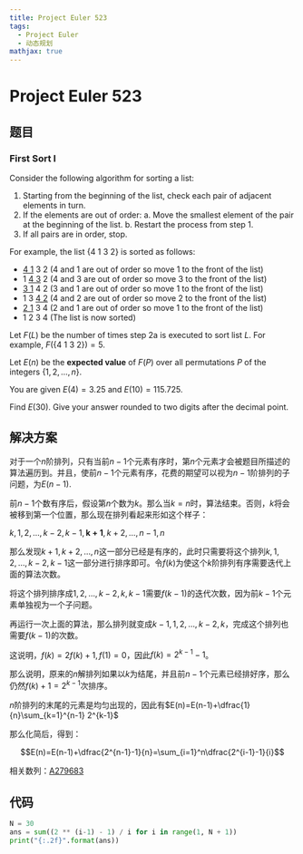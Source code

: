 ```yaml
---
title: Project Euler 523
tags:
  - Project Euler
  - 动态规划
mathjax: true
---
```

<escape><!-- more --></escape>
    

# Project Euler 523
## 题目
### First Sort I

Consider the following algorithm for sorting a list:

1. Starting from the beginning of the list, check each pair of adjacent elements in turn.
2. If the elements are out of order:
a. Move the smallest element of the pair at the beginning of the list.
b. Restart the process from step 1.
3. If all pairs are in order, stop.

For example, the list $\{4\ 1\ 3\ 2\}$ is sorted as follows:

- <u>4 1</u> 3 2  ($4$ and $1$ are out of order so move $1$ to the front of the list)
- 1 <u>4 3</u> 2  ($4$ and $3$ are out of order so move $3$ to the front of the list)
- <u>3 1</u> 4 2  ($3$ and $1$ are out of order so move $1$ to the front of the list)
- 1 3 <u>4 2</u>  ($4$ and $2$ are out of order so move $2$ to the front of the list)
- <u>2 1</u> 3 4  ($2$ and $1$ are out of order so move $1$ to the front of the list)
- 1 2 3 4  (The list is now sorted)

Let $F(L)$ be the number of times step 2a is executed to sort list $L$. For example, $F(\{ 4\ 1\ 3\ 2 \}) = 5$.

Let $E(n)$ be the **expected value** of $F(P)$ over all permutations $P$ of the integers $\{1, 2, \dots, n\}$.

You are given $E(4) = 3.25$ and $E(10) = 115.725$.

Find $E(30)$. Give your answer rounded to two digits after the decimal point.


## 解决方案

对于一个$n$阶排列，只有当前$n-1$个元素有序时，第$n$个元素才会被题目所描述的算法遍历到。并且，使前$n-1$个元素有序，花费的期望可以视为$n-1$阶排列的子问题，为$E(n-1).$

前$n-1$个数有序后，假设第$n$个数为$k$。那么当$k=n$时，算法结束。否则，$k$将会被移到第一个位置，那么现在排列看起来形如这个样子：

$k,1,2,\dots,k-2,k-1,\mathbf{k+1},k+2,\dots,n-1,n$

那么发现$k+1,k+2,\dots,n$这一部分已经是有序的，此时只需要将这个排列$k,1,2,\dots,k-2,k-1$这一部分进行排序即可。令$f(k)$为使这个$k$阶排列有序需要迭代上面的算法次数。

将这个排列排序成$1,2,\dots,k-2,k,k-1$需要$f(k-1)$的迭代次数，因为前$k-1$个元素单独视为一个子问题。

再运行一次上面的算法，那么排列就变成$k-1,1,2,\dots,k-2,k$，完成这个排列也需要$f(k-1)$的次数。

这说明，$f(k)=2f(k)+1,f(1)=0$，因此$f(k)=2^{k-1}-1$。

那么说明，原来的$n$解排列如果以$k$为结尾，并且前$n-1$个元素已经排好序，那么仍然$f(k)+1=2^{k-1}$次排序。

$n$阶排列的末尾的元素是均匀出现的，因此有$E(n)=E(n-1)+\dfrac{1}{n}\sum_{k=1}^{n-1} 2^{k-1}$

那么化简后，得到：

$$E(n)=E(n-1)+\dfrac{2^{n-1}-1}{n}=\sum_{i=1}^n\dfrac{2^{i-1}-1}{i}$$

相关数列：[A279683](https://oeis.org/A279683)


## 代码
```py
N = 30
ans = sum((2 ** (i-1) - 1) / i for i in range(1, N + 1))
print("{:.2f}".format(ans))

```

